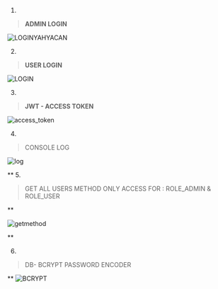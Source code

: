 1.
> **ADMIN LOGIN** 


![LOGINYAHYACAN](https://user-images.githubusercontent.com/88326507/142948094-eb5e5861-3212-484b-bd42-e0565809006a.png)

2.


> **USER LOGIN**


![LOGIN](https://user-images.githubusercontent.com/88326507/142948128-afcbb384-6718-416d-afa7-3aa2432ab64b.png)

3.

> **JWT - ACCESS TOKEN**


![access_token](https://user-images.githubusercontent.com/88326507/142948147-2b0d73eb-b1a6-4b48-a39e-3e29be5f813f.png)

4.
> CONSOLE LOG


![log](https://user-images.githubusercontent.com/88326507/142948190-bf452d85-2e7c-4e63-b019-de1fe0605355.png)

**
5.
> GET ALL USERS METHOD   ONLY ACCESS FOR  :  ROLE_ADMIN & ROLE_USER

**

![getmethod](https://user-images.githubusercontent.com/88326507/142948245-f711358b-3c92-4699-b872-e34f68ebf30d.png)


**

6.
> DB- BCRYPT PASSWORD ENCODER

**
![BCRYPT](https://user-images.githubusercontent.com/88326507/142948486-09f312b7-424e-410e-82e2-e83e649a9e5e.png)


